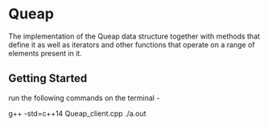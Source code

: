 # Queap
The implementation of the Queap data structure together with methods that define it as well as iterators and other functions that operate on a range of elements present in it.

Getting Started
--------------
run the following commands on the terminal -  

g++ -std=c++14 Queap_client.cpp
./a.out


